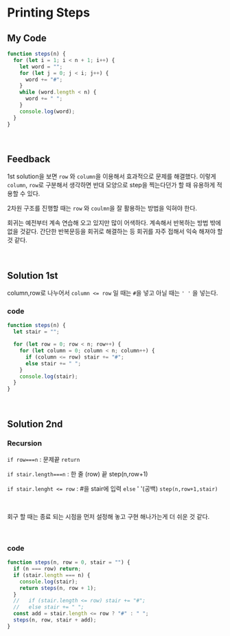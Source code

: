 # Printing Steps

## My Code

```javascript
function steps(n) {
  for (let i = 1; i < n + 1; i++) {
    let word = "";
    for (let j = 0; j < i; j++) {
      word += "#";
    }
    while (word.length < n) {
      word += " ";
    }
    console.log(word);
  }
}
```

<br/>

## Feedback

1st solution을 보면 `row` 와 `column`을 이용해서 효과적으로 문제를 해결했다.
이렇게 `column`, `row`로 구분해서 생각하면 반대 모양으로 step을 찍는다던가 할 때 유용하게 적용할 수 있다.

2차원 구조를 진행할 때는 `row` 와 `coulmn`을 잘 활용하는 방법을 익혀야 한다.

회귀는 예전부터 계속 연습해 오고 있지만 많이 어색하다. 계속해서 반복하는 방법 밖에 없을 것같다. 간단한 반복문등을 회귀로 해결하는 등 회귀를 자주 접해서 익숙 해져야 할 것 같다.

<br/>

## Solution 1st

column,row로 나누어서 `column <= row` 일 때는 `#`을 넣고 아닐 때는 `' '` 을 넣는다.

### code

```javascript
function steps(n) {
  let stair = "";

  for (let row = 0; row < n; row++) {
    for (let column = 0; column < n; column++) {
      if (column <= row) stair += "#";
      else stair += " ";
    }
    console.log(stair);
  }
}
```

<br/>

## Solution 2nd

### Recursion

`if row===n` : 문제끝 `return`

`if stair.length===n` : 한 줄 (row) 끝 step(n,row+1)

`if stair.lenght <= row` : #을 stair에 입력 `else` ' '(공백) `step(n,row+1,stair)`

<br/>

회구 할 때는 종료 되는 시점을 먼저 설정해 놓고 구현 해나가는게 더 쉬운 것 같다.

<br/>

### code

```javascript
function steps(n, row = 0, stair = "") {
  if (n === row) return;
  if (stair.length === n) {
    console.log(stair);
    return steps(n, row + 1);
  }
  //   if (stair.length <= row) stair += "#";
  //   else stair += " ";
  const add = stair.length <= row ? "#" : " ";
  steps(n, row, stair + add);
}
```
